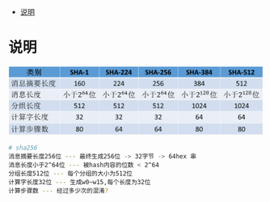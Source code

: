 <!-- TOC -->

- [说明](#说明)

<!-- /TOC -->




<a id="markdown-说明" name="说明"></a>
# 说明


![](./pic/sha.png)

```bash
# sha256
消息摘要长度256位 --- 最终生成256位 -> 32字节 -> 64hex 串
消息长度小于2^64位 --- 被hash内容的位数 < 2^64
分组长度512位 --- 每个分组的大小为512位
计算字长度32位 --- 生成w0~w15,每个长度为32位
计算步骤数 --- 经过多少次的混淆?
```

